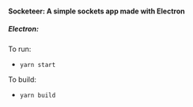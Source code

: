 #### Socketeer: A simple sockets app made with Electron


##### Electron:
To run:
- `yarn start`

To build:
- `yarn build`
